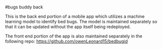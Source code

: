 #bugs buddy back

This is the back end portion of a mobile app which utilizes a machine learning model to identify bed bugs. The model is maintained separately so that it can be updated without the app itself being redeployed.

The front end portion of the app is also maintained separately in the following repo: https://github.com/owenLeonard15/bedbugid  
